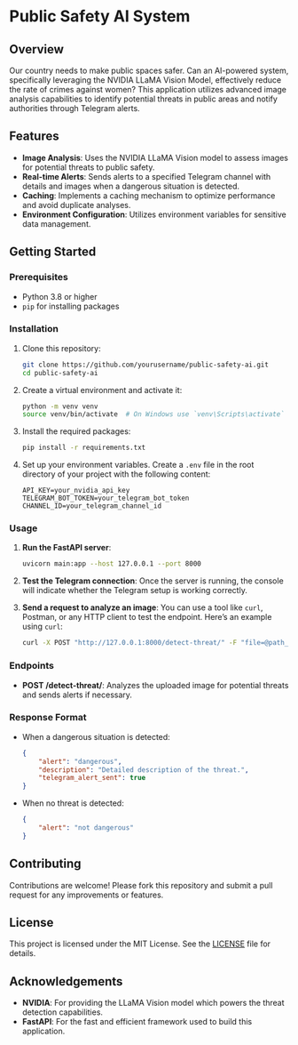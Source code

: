 # Public Safety AI System

## Overview

Our country needs to make public spaces safer. Can an AI-powered system, specifically leveraging the NVIDIA LLaMA Vision Model, effectively reduce the rate of crimes against women? This application utilizes advanced image analysis capabilities to identify potential threats in public areas and notify authorities through Telegram alerts.

## Features

- **Image Analysis**: Uses the NVIDIA LLaMA Vision model to assess images for potential threats to public safety.
- **Real-time Alerts**: Sends alerts to a specified Telegram channel with details and images when a dangerous situation is detected.
- **Caching**: Implements a caching mechanism to optimize performance and avoid duplicate analyses.
- **Environment Configuration**: Utilizes environment variables for sensitive data management.

## Getting Started

### Prerequisites

- Python 3.8 or higher
- `pip` for installing packages

### Installation

1. Clone this repository:
   ```bash
   git clone https://github.com/yourusername/public-safety-ai.git
   cd public-safety-ai
   ```

2. Create a virtual environment and activate it:
   ```bash
   python -m venv venv
   source venv/bin/activate  # On Windows use `venv\Scripts\activate`
   ```

3. Install the required packages:
   ```bash
   pip install -r requirements.txt
   ```

4. Set up your environment variables. Create a `.env` file in the root directory of your project with the following content:
   ```
   API_KEY=your_nvidia_api_key
   TELEGRAM_BOT_TOKEN=your_telegram_bot_token
   CHANNEL_ID=your_telegram_channel_id
   ```

### Usage

1. **Run the FastAPI server**:
   ```bash
   uvicorn main:app --host 127.0.0.1 --port 8000
   ```

2. **Test the Telegram connection**:
   Once the server is running, the console will indicate whether the Telegram setup is working correctly.

3. **Send a request to analyze an image**:
   You can use a tool like `curl`, Postman, or any HTTP client to test the endpoint. Here’s an example using `curl`:
   ```bash
   curl -X POST "http://127.0.0.1:8000/detect-threat/" -F "file=@path_to_your_image.jpg"
   ```

### Endpoints

- **POST /detect-threat/**: Analyzes the uploaded image for potential threats and sends alerts if necessary.

### Response Format

- When a dangerous situation is detected:
  ```json
  {
      "alert": "dangerous",
      "description": "Detailed description of the threat.",
      "telegram_alert_sent": true
  }
  ```

- When no threat is detected:
  ```json
  {
      "alert": "not dangerous"
  }
  ```

## Contributing

Contributions are welcome! Please fork this repository and submit a pull request for any improvements or features.

## License

This project is licensed under the MIT License. See the [LICENSE](LICENSE) file for details.

## Acknowledgements

- **NVIDIA**: For providing the LLaMA Vision model which powers the threat detection capabilities.
- **FastAPI**: For the fast and efficient framework used to build this application.


